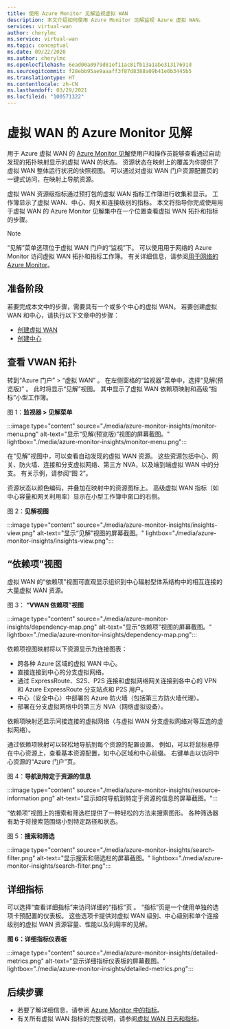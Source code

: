```yaml
---
title: 使用 Azure Monitor 见解监视虚拟 WAN
description: 本文介绍如何使用 Azure Monitor 见解监视 Azure 虚拟 WAN。
services: virtual-wan
author: cherylmc
ms.service: virtual-wan
ms.topic: conceptual
ms.date: 09/22/2020
ms.author: cherylmc
ms.openlocfilehash: 6ead00a0979d81ef11ac81fb13a1abe31317691d
ms.sourcegitcommit: f28ebb95ae9aaaff3f87d8388a09b41e0b3445b5
ms.translationtype: HT
ms.contentlocale: zh-CN
ms.lasthandoff: 03/29/2021
ms.locfileid: "100571322"
---
```

# <a name="azure-monitor-insights-for-virtual-wan"></a>虚拟 WAN 的 Azure Monitor 见解

用于 Azure 虚拟 WAN 的 [Azure Monitor 见解](../azure-monitor/insights/network-insights-overview.md)使用户和操作员能够查看通过自动发现的拓扑映射显示的虚拟 WAN 的状态。 资源状态在映射上的覆盖为你提供了虚拟 WAN 整体运行状况的快照视图。 可以通过对虚拟 WAN 门户资源配置页的一键式访问，在映射上导航资源。

虚拟 WAN 资源级指标通过预打包的虚拟 WAN 指标工作簿进行收集和显示。 工作簿显示了虚拟 WAN、中心、网关和连接级别的指标。 本文将指导你完成使用用于虚拟 WAN 的 Azure Monitor 见解集中在一个位置查看虚拟 WAN 拓扑和指标的步骤。

> [!NOTE]
> “见解”菜单选项位于虚拟 WAN 门户的“监视”下。 可以使用用于网络的 Azure Monitor 访问虚拟 WAN 拓扑和指标工作簿。 有关详细信息，请参阅[用于网络的 Azure Monitor](../azure-monitor/insights/network-insights-overview.md)。 
>

## <a name="before-you-begin"></a>准备阶段

若要完成本文中的步骤，需要具有一个或多个中心的虚拟 WAN。 若要创建虚拟 WAN 和中心，请执行以下文章中的步骤：

* [创建虚拟 WAN](virtual-wan-site-to-site-portal.md#openvwan)
* [创建中心](virtual-wan-site-to-site-portal.md#hub)

## <a name="view-vwan-topology"></a><a name="topology"></a>查看 VWAN 拓扑

转到“Azure 门户” > “虚拟 WAN” 。 在左侧窗格的“监视器”菜单中，选择“见解(预览版)” 。 此时将显示“见解”视图。 其中显示了虚拟 WAN 依赖项映射和高级“指标”小型工作簿。

图 1：**监视器 > 见解菜单**

:::image type="content" source="./media/azure-monitor-insights/monitor-menu.png" alt-text="显示“见解(预览版)”视图的屏幕截图。" lightbox="./media/azure-monitor-insights/monitor-menu.png":::

在“见解”视图中，可以查看自动发现的虚拟 WAN 资源。 这些资源包括中心、网关、防火墙、连接和分支虚拟网络、第三方 NVA，以及端到端虚拟 WAN 中的分支。 有关示例，请参阅“图 2”。

资源状态以颜色编码，并叠加在映射中的资源图标上。 高级虚拟 WAN 指标（如中心容量和网关利用率）显示在小型工作簿中窗口的右侧。

图 2：**见解视图**

:::image type="content" source="./media/azure-monitor-insights/insights-view.png" alt-text="显示“见解”视图的屏幕截图。" lightbox="./media/azure-monitor-insights/insights-view.png":::

## <a name="dependency-view"></a><a name="dependency"></a>“依赖项”视图

虚拟 WAN 的“依赖项”视图可直观显示组织到中心辐射型体系结构中的相互连接的大量虚拟 WAN 资源。

图 3： **“VWAN 依赖项”视图**

:::image type="content" source="./media/azure-monitor-insights/dependency-map.png" alt-text="显示“依赖项”视图的屏幕截图。" lightbox="./media/azure-monitor-insights/dependency-map.png":::

依赖项视图映射将以下资源显示为连接图表：

* 跨各种 Azure 区域的虚拟 WAN 中心。
* 直接连接到中心的分支虚拟网络。
* 通过 ExpressRoute、S2S、P2S 连接和虚拟网络网关连接到各中心的 VPN 和 Azure ExpressRoute 分支站点和 P2S 用户。
* 中心（安全中心）中部署的 Azure 防火墙（包括第三方防火墙代理）。
* 部署在分支虚拟网络中的第三方 NVA（网络虚拟设备）。

依赖项映射还显示间接连接的虚拟网络（与虚拟 WAN 分支虚拟网络对等互连的虚拟网络）。

通过依赖项映射可以轻松地导航到每个资源的配置设置。 例如，可以将鼠标悬停在中心资源上，查看基本资源配置，如中心区域和中心前缀。 右键单击以访问中心资源的“Azure 门户”页。

图 4：**导航到特定于资源的信息**

:::image type="content" source="./media/azure-monitor-insights/resource-information.png" alt-text="显示如何导航到特定于资源的信息的屏幕截图。":::

“依赖项”视图上的搜索和筛选栏提供了一种轻松的方法来搜索图形。 各种筛选器有助于将搜索范围缩小到特定路径和状态。

图 5：**搜索和筛选**

:::image type="content" source="./media/azure-monitor-insights/search-filter.png" alt-text="显示搜索和筛选栏的屏幕截图。" lightbox="./media/azure-monitor-insights/search-filter.png":::

## <a name="detailed-metrics"></a><a name="detailed"></a>详细指标

可以选择“查看详细指标”来访问详细的“指标”页 。 “指标”页是一个使用单独的选项卡预配置的仪表板。 这些选项卡提供对虚拟 WAN 级别、中心级别和单个连接级别的虚拟 WAN 资源容量、性能以及利用率的见解。

**图 6：详细指标仪表板**

:::image type="content" source="./media/azure-monitor-insights/detailed-metrics.png" alt-text="显示详细指标仪表板的屏幕截图。" lightbox="./media/azure-monitor-insights/detailed-metrics.png":::

## <a name="next-steps"></a>后续步骤

* 若要了解详细信息，请参阅 [Azure Monitor 中的指标](../azure-monitor/essentials/data-platform-metrics.md)。
* 有关所有虚拟 WAN 指标的完整说明，请参阅[虚拟 WAN 日志和指标](logs-metrics.md)。
